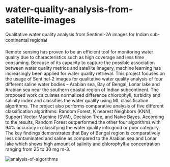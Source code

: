 # water-quality-analysis-from-satellite-images
Qualitative water quality analysis from Sentinel-2A images for Indian sub-continental region📊

Remote sensing has proven to be an efficient tool for monitoring water quality due to characteristics such as high coverage and less time consuming. Because of its capacity to capture the possible association between water quality metrics and satellite imagery, machine learning has increasingly been applied for water quality retrieval. This project focuses on the usage of Sentinel-2 images for qualitative water quality analysis of four different saline water bodies – Arabian sea, Bay of Bengal, Lonar lake and Arabian sea near the southern coastal region of Indian subcontinent. The proposed work calculates normalized difference chlorophyll, turbidity and salinity index and classifies the water quality using ML classification algorithms. The project also performs comparative analysis of five different classification algorithms: Random Forest, K nearest Neighbors (KNN), Support Vector Machine (SVM), Decision Tree, and Naive Bayes. According to the results, Random Forest outperformed the other four algorithms with 94% accuracy in classifying the water quality into good or poor category. The key findings demonstrates that Bay of Bengal region is comparatively less contaminated and saline as compared to the Arabian sea and Lonar lake which shows high amount of salinity and chlorophyll-a concentration ranging from 25 to 30 mg m-3.

![analysis-of-algorithms](https://github.com/sejal-pardesi/water-quality-analysis-from-satellite-images/assets/41251290/5db2cbb7-f689-474c-b103-520e702b4722)

